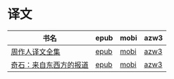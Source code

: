 # 译文

| 书名 | epub | mobi | azw3 |
| --- | --- | --- | --- |
| [周作人译文全集](http://ct.dalanmei.com/f/31084289-571812473-11d3a5) | [epub](http://ct.dalanmei.com/f/31084289-571812473-11d3a5) | [mobi](http://ct.dalanmei.com/f/31084289-571542568-274b3c) | [azw3](http://ct.dalanmei.com/f/31084289-572196461-f57941) |
| [奇石：来自东西方的报道](http://ct.dalanmei.com/f/31084289-571787069-31cc5a) | [epub](http://ct.dalanmei.com/f/31084289-571787069-31cc5a) | [mobi](http://ct.dalanmei.com/f/31084289-571453335-086751) | [azw3](http://ct.dalanmei.com/f/31084289-571886243-90f6a5) |
